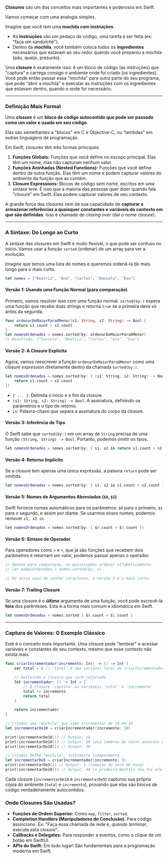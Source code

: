 **Closures** são um dos conceitos mais importantes e poderosos em Swift.

Vamos começar com uma analogia simples.

Imagine que você tem uma **mochila com instruções**.

- As **instruções** são um pedaço de código, uma tarefa a ser feita (ex: "faça um sanduíche").
- Dentro da **mochila**, você também coloca todos os **ingredientes** necessários que estavam ao seu redor quando você preparou a mochila (pão, queijo, presunto).

Uma **closure** é exatamente isso: é um bloco de código (as instruções) que "captura" e carrega consigo o ambiente onde foi criado (os ingredientes). Você pode então passar essa "mochila" para outra parte do seu programa, que pode "abrir a mochila" e executar as instruções com os ingredientes que estavam dentro, quando e onde for necessário.

---

### Definição Mais Formal

Uma **closure** é um **bloco de código autocontido que pode ser passado como um valor e usado em seu código**.

Elas são semelhantes a "blocos" em C e Objective-C, ou "lambdas" em outras linguagens de programação.

Em Swift, closures têm três formas principais:

1. **Funções Globais:** Funções que você define no escopo principal. Elas têm um nome, mas não capturam nenhum valor.
2. **Funções Aninhadas (Nested Functions):** Funções que você define dentro de outra função. Elas têm um nome e podem capturar valores do ambiente da função que as contém.
3. **Closure Expressions:** Blocos de código sem nome, escritos em uma sintaxe leve. É isso que a maioria das pessoas quer dizer quando fala "closure" em Swift. Elas podem capturar valores de seu contexto.

A grande força das closures vem de sua capacidade de **capturar e armazenar referências a quaisquer constantes e variáveis do contexto em que são definidas**. Isso é chamado de _closing over_ (daí o nome _closure_).

---

### **A Sintaxe: Do Longo ao Curto**

A sintaxe das closures em Swift é muito flexível, o que pode ser confuso no início. Vamos usar a função `sorted` (ordenar) de um array para ver a evolução.

Imagine que temos uma lista de nomes e queremos ordená-la do mais longo para o mais curto.


```Swift
let nomes = ["Beatriz", "Ana", "Carlos", "Daniela", "Eva"]
```

#### **Versão 1: Usando uma Função Normal (para comparação)**

Primeiro, vamos resolver isso com uma função normal. `sorted(by:)` espera uma função que recebe duas strings e retorna `true` se a primeira deve vir antes da segunda.


```Swift
func ordenarDoMaiorParaOMenor(s1: String, s2: String) -> Bool {
    return s1.count > s2.count
}
let nomesOrdenados = nomes.sorted(by: ordenarDoMaiorParaOMenor)
// Resultado: ["Daniela", "Beatriz", "Carlos", "Ana", "Eva"]
```

#### **Versão 2: A Closure Explícita**

Agora, vamos reescrever a função `ordenarDoMaiorParaOMenor` como uma _closure expression_ diretamente dentro da chamada `sorted(by:)`.


```Swift
let nomesOrdenados = nomes.sorted(by: { (s1: String, s2: String) -> Bool in
    return s1.count > s2.count
})
```

- `{ ... }`: Delimita o início e o fim da closure.
- `(s1: String, s2: String) -> Bool`: A assinatura, definindo os parâmetros e o tipo de retorno.
- `in`: Palavra-chave que separa a assinatura do corpo da closure.

#### **Versão 3: Inferência de Tipo**

O Swift sabe que `sorted(by:)` em um array de `String` precisa de uma função `(String, String) -> Bool`. Portanto, podemos omitir os tipos.


```Swift
let nomesOrdenados = nomes.sorted(by: { s1, s2 in return s1.count > s2.count })
```

#### **Versão 4: Retorno Implícito**

Se a closure tem apenas uma única expressão, a palavra `return` pode ser omitida.


```Swift
let nomesOrdenados = nomes.sorted(by: { s1, s2 in s1.count > s2.count })
```

#### **Versão 5: Nomes de Argumentos Abreviados (`$0`, `$1`)**

Swift fornece nomes automáticos para os parâmetros: `$0` para o primeiro, `$1` para o segundo, e assim por diante. Se usarmos esses nomes, podemos remover `s1, s2 in`.


```Swift
let nomesOrdenados = nomes.sorted(by: { $0.count > $1.count })
```

#### **Versão 6: Sintaxe de Operador**

Para operadores como `>` e `+`, que já são funções que recebem dois parâmetros e retornam um valor, podemos passar apenas o operador.


```Swift
// Apenas para comparação, se quiséssemos ordenar alfabeticamente:
// let nomesOrdenados = nomes.sorted(by: <)

// No nosso caso de contar caracteres, a versão 5 é a mais curta.
```

#### **Versão 7: Trailing Closure**

Se uma closure é o **último** argumento de uma função, você pode escrevê-la **fora** dos parênteses. Esta é a forma mais comum e idiomática em Swift.


```Swift
let nomesOrdenados = nomes.sorted { $0.count > $1.count }
```

---

### **Captura de Valores: O Exemplo Clássico**

Este é o conceito mais importante. Uma closure pode "lembrar" e acessar variáveis e constantes de seu contexto, mesmo que esse contexto não exista mais.


```Swift
func criarIncrementador(incremento: Int) -> () -> Int {
    var total = 0 // 'total' é uma variável local de criarIncrementador

    // Definindo a closure que será retornada
    let incrementador: () -> Int = {
        // A closure 'captura' as variáveis 'total' e 'incremento'
        total += incremento
        return total
    }

    return incrementador
}

// Criamos uma "mochila" que sabe incrementar de 10 em 10
let incrementarDe10 = criarIncrementador(incremento: 10)

print(incrementarDe10()) // Output: 10
print(incrementarDe10()) // Output: 20 (ela lembrou do valor anterior de 'total')
print(incrementarDe10()) // Output: 30

// Criamos OUTRA "mochila", totalmente independente
let incrementarDe5 = criarIncrementador(incremento: 5)
print(incrementarDe5()) // Output: 5 (começou do zero de novo)
print(incrementarDe10()) // Output: 40 (a primeira mochila não foi afetada)
```

Cada closure (`incrementarDe10` e `incrementarDe5`) capturou sua própria cópia do ambiente (`total` e `incremento`), provando que elas são blocos de código verdadeiramente autocontidos.

### **Onde Closures São Usadas?**

- **Funções de Ordem Superior:** Como `map`, `filter`, `sorted`.
- **Completion Handlers (Manipuladores de Conclusão):** Para código assíncrono. Ex: "Faça essa chamada de rede e, _quando terminar_, execute esta closure".
- **Callbacks e Delegates:** Para responder a eventos, como o clique de um botão em SwiftUI.
- **APIs do Swift:** Em todo lugar! São fundamentais para a programação moderna em Swift.